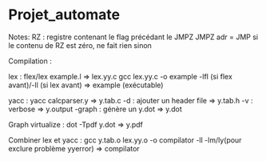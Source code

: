 # Projet_automate

Notes: 
RZ : registre contenant le flag précédant le JMPZ 
JMPZ adr = JMP si le contenu de RZ est zéro, ne fait rien sinon 

Compilation :

lex :
    flex/lex example.l  => lex.yy.c
    gcc  lex.yy.c -o example -lfl (si flex avant)/-ll (si lex avant)  => example (exécutable)


yacc :
    yacc calcparser.y => y.tab.c
        -d : ajouter un header file => y.tab.h
        -v : verbose => y.output
        -graph : génère un y.dot => y.dot

Graph virtualize :
    dot -Tpdf y.dot   => y.pdf

Combiner lex et yacc :
  gcc y.tab.o lex.yy.o -o compilator -ll -lm/ly(pour exclure problème yyerror)
   => compilator 
